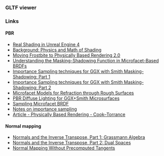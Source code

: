 ### GLTF viewer


### Links

#### PBR
- [Real Shading in Unreal Engine 4]
- [Background: Physics and Math of Shading]
- [Moving Frostbite to Physically Based Rendering 2.0]
- [Understanding the Masking-Shadowing Function in Microfacet-Based BRDFs]
- [Importance Sampling techniques for GGX with Smith Masking-Shadowing: Part 1]
- [Importance Sampling techniques for GGX with Smith Masking-Shadowing: Part 2]
- [Microfacet Models for Refraction through Rough Surfaces]
- [PBR Diffuse Lighting for GGX+Smith Microsurfaces]
- [Sampling Microfacet BRDF]
- [Notes on importance sampling]
- [Article - Physically Based Rendering - Cook–Torrance]

#### Normal mapping
- [Normals and the Inverse Transpose, Part 1: Grassmann Algebra]
- [Normals and the Inverse Transpose, Part 2: Dual Spaces]
- [Normal Mapping Without Precomputed Tangents]

[Real Shading in Unreal Engine 4]: https://blog.selfshadow.com/publications/s2013-shading-course/karis/s2013_pbs_epic_notes_v2.pdf
[Background: Physics and Math of Shading]: https://blog.selfshadow.com/publications/s2013-shading-course/hoffman/s2013_pbs_physics_math_notes.pdf
[Moving Frostbite to Physically Based Rendering 2.0]: https://web.archive.org/web/20160702002225/http://www.frostbite.com/wp-content/uploads/2014/11/course_notes_moving_frostbite_to_pbr_v2.pdf
[Understanding the Masking-Shadowing Function in Microfacet-Based BRDFs]: https://inria.hal.science/hal-00942452v1/document
[Importance Sampling techniques for GGX with Smith Masking-Shadowing: Part 1]: https://schuttejoe.github.io/post/ggximportancesamplingpart1/
[Importance Sampling techniques for GGX with Smith Masking-Shadowing: Part 2]: https://schuttejoe.github.io/post/ggximportancesamplingpart2/
[Microfacet Models for Refraction through Rough Surfaces]: https://www.cs.cornell.edu/~srm/publications/EGSR07-btdf.pdf
[PBR Diffuse Lighting for GGX+Smith Microsurfaces]: https://ubm-twvideo01.s3.amazonaws.com/o1/vault/gdc2017/Presentations/Hammon_Earl_PBR_Diffuse_Lighting.pdf
[Sampling Microfacet BRDF]: https://agraphicsguynotes.com/posts/sample_microfacet_brdf/
[Notes on importance sampling]: https://www.tobias-franke.eu/log/2014/03/30/notes_on_importance_sampling.html
[How Is The NDF Really Defined?]: https://www.reedbeta.com/blog/hows-the-ndf-really-defined/
[Article - Physically Based Rendering - Cook–Torrance]: http://www.codinglabs.net/article_physically_based_rendering_cook_torrance.aspx

[Normals and the Inverse Transpose, Part 1: Grassmann Algebra]: https://www.reedbeta.com/blog/normals-inverse-transpose-part-1/
[Normals and the Inverse Transpose, Part 2: Dual Spaces]: https://www.reedbeta.com/blog/normals-inverse-transpose-part-2/
[Normal Mapping Without Precomputed Tangents]: http://www.thetenthplanet.de/archives/1180